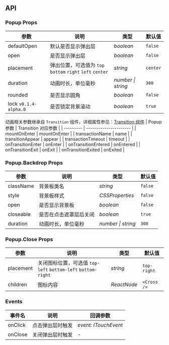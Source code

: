 ## API

### Popup Props

| 参数                  | 说明                                                      | 类型               | 默认值   |
| --------------------- | --------------------------------------------------------- | ------------------ | -------- |
| defaultOpen           | 默认是否显示弹出层                                        | _boolean_          | `false`  |
| open                  | 是否显示弹出层                                            | _boolean_          | `false`  |
| placement             | 弹出位置，可选值为 `top` `bottom` `right` `left` `center` | _string_           | `center` |
| duration              | 动画时长，单位毫秒                                        | _number \| string_ | `300`    |
| rounded               | 是否显示圆角                                              | _boolean_          | `false`  |
| lock `v0.1.4-alpha.0` | 是否锁定背景滚动                                          | _boolean_          | `true`   |

动画相关参数继承自 `Transition` 组件，详细属性参见：[Transition 组件](/components/style/#动画)
| Popup 参数 | Transition 对应参数 |
| --------- | ---------------------- |
| mountOnEnter | mountOnEnter |
| transactionName | name |
| transitionAppear | appear |
| transactionTimeout | timeout |
| onTransitionEnter | onEnter |
| onTransitionEntered | onEntered |
| onTransitionExit | onExit |
| onTransitionExited | onExited |

### Popup.Backdrop Props

| 参数      | 说明                   | 类型               | 默认值  |
| --------- | ---------------------- | ------------------ | ------- |
| className | 背景板类名             | _string_           | `false` |
| style     | 背景板样式             | _CSSProperties_    | `false` |
| open      | 是否显示背景板         | _boolean_          | `false` |
| closeable | 是否在点击遮罩层后关闭 | _boolean_          | `true`  |
| duration  | 动画时长，单位毫秒     | _number \| string_ | `300`   |

### Popup.Close Props

| 参数      | 说明                                                         | 类型        | 默认值      |
| --------- | ------------------------------------------------------------ | ----------- | ----------- |
| placement | 关闭图标位置，可选值 `top-left` `bottom-left` `bottom-right` | _string_    | `top-right` |
| children  | 图标内容                                                     | _ReactNode_ | `<Cross />` |

### Events

| 事件名  | 说明             | 回调参数             |
| ------- | ---------------- | -------------------- |
| onClick | 点击弹出层时触发 | _event: ITouchEvent_ |
| onClose | 关闭弹出层时触发 | -                    |